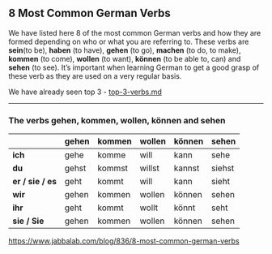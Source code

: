 ## 8 Most Common German Verbs

We have listed here 8 of the most common German verbs and how they are formed depending on who or what you are referring to. These verbs are **sein**(to be), **haben** (to have), **gehen** (to go), **machen** (to do, to make), **kommen** (to come), **wollen** (to want), **können** (to be able to, can) and **sehen** (to see). It’s important when learning German to get a good grasp of these verb as they are used on a very regular basis. 

We have already seen top 3 - [top-3-verbs.md](./top-3-verbs.md)

------

### The verbs gehen, kommen, wollen, können and sehen

|                   | gehen | kommen | wollen | können | sehen  |
| ----------------- | ----- | ------ | ------ | ------ | ------ |
| **ich**           | gehe  | komme  | will   | kann   | sehe   |
| **du**            | gehst | kommst | willst | kannst | siehst |
| **er / sie / es** | geht  | kommt  | will   | kann   | sieht  |
| **wir**           | gehen | kommen | wollen | können | sehen  |
| **ihr**           | geht  | kommt  | wollt  | könnt  | seht   |
| **sie / Sie**     | gehen | kommen | wollen | können | sehen  |



https://www.jabbalab.com/blog/836/8-most-common-german-verbs
